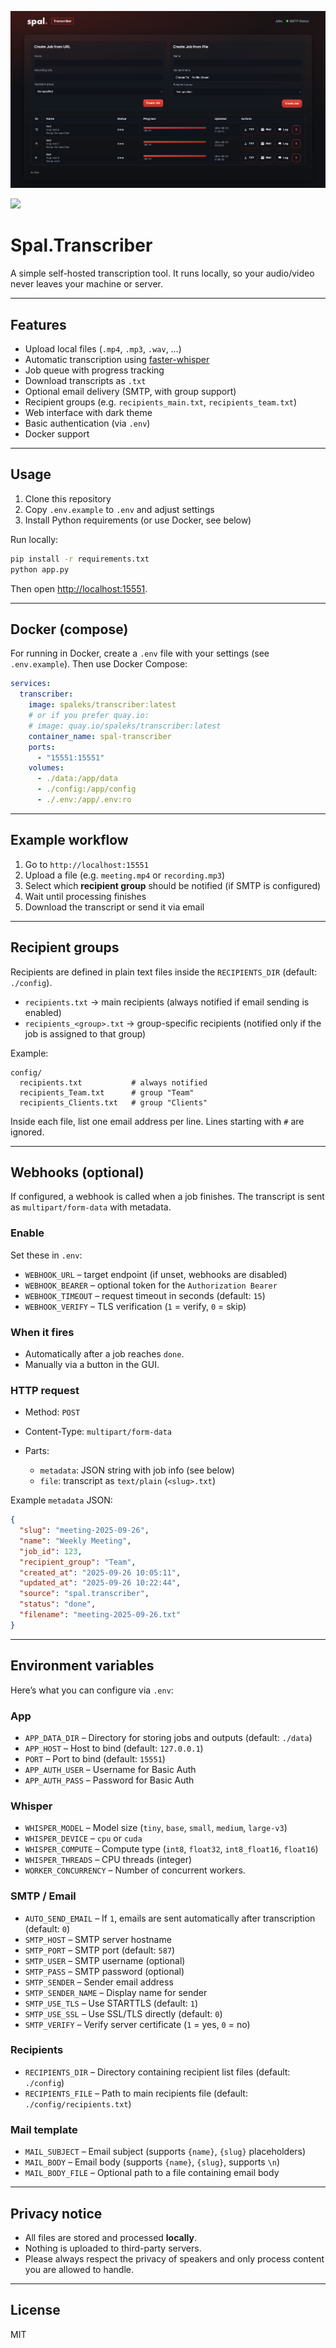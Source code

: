 
![Screenshot](./static/images/screenshot.png)

![](https://img.shields.io/badge/Version-v0.0.1-blue?style=for-the-badge&logo=github)

# Spal.Transcriber

A simple self-hosted transcription tool.
It runs locally, so your audio/video never leaves your machine or server.

---

## Features

- Upload local files (`.mp4`, `.mp3`, `.wav`, …)
- Automatic transcription using [faster-whisper](https://github.com/guillaumekln/faster-whisper)
- Job queue with progress tracking
- Download transcripts as `.txt`
- Optional email delivery (SMTP, with group support)
- Recipient groups (e.g. `recipients_main.txt`, `recipients_team.txt`)
- Web interface with dark theme
- Basic authentication (via `.env`)
- Docker support

---

## Usage

1. Clone this repository
2. Copy `.env.example` to `.env` and adjust settings
3. Install Python requirements (or use Docker, see below)

Run locally:

```bash
pip install -r requirements.txt
python app.py
```

Then open [http://localhost:15551](http://localhost:15551).

---

## Docker (compose)

For running in Docker, create a `.env` file with your settings (see `.env.example`).
Then use Docker Compose:

```yaml
services:
  transcriber:
    image: spaleks/transcriber:latest
    # or if you prefer quay.io:
    # image: quay.io/spaleks/transcriber:latest
    container_name: spal-transcriber
    ports:
      - "15551:15551"
    volumes:
      - ./data:/app/data
      - ./config:/app/config
      - ./.env:/app/.env:ro
```

---

## Example workflow

1. Go to `http://localhost:15551`
2. Upload a file (e.g. `meeting.mp4` or `recording.mp3`)
3. Select which **recipient group** should be notified (if SMTP is configured)
4. Wait until processing finishes
5. Download the transcript or send it via email

---

## Recipient groups

Recipients are defined in plain text files inside the `RECIPIENTS_DIR` (default: `./config`).

- `recipients.txt` → main recipients (always notified if email sending is enabled)
- `recipients_<group>.txt` → group-specific recipients (notified only if the job is assigned to that group)

Example:

```text
config/
  recipients.txt           # always notified
  recipients_Team.txt      # group "Team"
  recipients_Clients.txt   # group "Clients"
```

Inside each file, list one email address per line. Lines starting with `#` are ignored.

---
## Webhooks (optional)

If configured, a webhook is called when a job finishes. The transcript is sent as `multipart/form-data` with metadata.

### Enable

Set these in `.env`:

* `WEBHOOK_URL` – target endpoint (if unset, webhooks are disabled)
* `WEBHOOK_BEARER` – optional token for the `Authorization Bearer`
* `WEBHOOK_TIMEOUT` – request timeout in seconds (default: `15`)
* `WEBHOOK_VERIFY` – TLS verification (`1` = verify, `0` = skip)

### When it fires

* Automatically after a job reaches `done`.
* Manually via a button in the GUI.

### HTTP request

* Method: `POST`
* Content-Type: `multipart/form-data`
* Parts:

  * `metadata`: JSON string with job info (see below)
  * `file`: transcript as `text/plain` (`<slug>.txt`)

Example `metadata` JSON:

```json
{
  "slug": "meeting-2025-09-26",
  "name": "Weekly Meeting",
  "job_id": 123,
  "recipient_group": "Team",
  "created_at": "2025-09-26 10:05:11",
  "updated_at": "2025-09-26 10:22:44",
  "source": "spal.transcriber",
  "status": "done",
  "filename": "meeting-2025-09-26.txt"
}
```

---

## Environment variables

Here’s what you can configure via `.env`:

### App
- `APP_DATA_DIR` – Directory for storing jobs and outputs (default: `./data`)
- `APP_HOST` – Host to bind (default: `127.0.0.1`)
- `PORT` – Port to bind (default: `15551`)
- `APP_AUTH_USER` – Username for Basic Auth
- `APP_AUTH_PASS` – Password for Basic Auth

### Whisper
- `WHISPER_MODEL` – Model size (`tiny`, `base`, `small`, `medium`, `large-v3`)
- `WHISPER_DEVICE` – `cpu` or `cuda`
- `WHISPER_COMPUTE` – Compute type (`int8`, `float32`, `int8_float16`, `float16`)
- `WHISPER_THREADS` – CPU threads (integer)
- `WORKER_CONCURRENCY` – Number of concurrent workers.

### SMTP / Email
- `AUTO_SEND_EMAIL` – If `1`, emails are sent automatically after transcription (default: `0`)
- `SMTP_HOST` – SMTP server hostname
- `SMTP_PORT` – SMTP port (default: `587`)
- `SMTP_USER` – SMTP username (optional)
- `SMTP_PASS` – SMTP password (optional)
- `SMTP_SENDER` – Sender email address
- `SMTP_SENDER_NAME` – Display name for sender
- `SMTP_USE_TLS` – Use STARTTLS (default: `1`)
- `SMTP_USE_SSL` – Use SSL/TLS directly (default: `0`)
- `SMTP_VERIFY` – Verify server certificate (`1` = yes, `0` = no)

### Recipients
- `RECIPIENTS_DIR` – Directory containing recipient list files (default: `./config`)
- `RECIPIENTS_FILE` – Path to main recipients file (default: `./config/recipients.txt`)

### Mail template
- `MAIL_SUBJECT` – Email subject (supports `{name}`, `{slug}` placeholders)
- `MAIL_BODY` – Email body (supports `{name}`, `{slug}`, supports `\n`)
- `MAIL_BODY_FILE` – Optional path to a file containing email body

---

## Privacy notice
- All files are stored and processed **locally**.
- Nothing is uploaded to third-party servers.
- Please always respect the privacy of speakers and only process content you are allowed to handle.

---

## License
MIT

